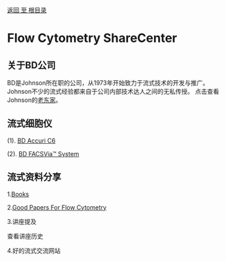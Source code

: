 [返回 至 根目录](../../README.md)

# Flow Cytometry ShareCenter

## 关于BD公司
BD是Johnson所在职的公司，从1973年开始致力于流式技术的开发与推广。Johnson不少的流式经验都来自于公司内部技术达人之间的无私传授。
点击查看Johnson的[老东家](about%20BD.md)。

## 流式细胞仪

(1). [BD Accuri C6](flowcytometer/c6.md)

(2). [BD FACSVia™ System](flowcytometer/FACSVIA.md)

## 流式资料分享
1.[Books](book.md)

2.[Good Papers For Flow Cytometry](paper.md)

3.讲座提及

查看讲座历史

4.好的流式交流网站

